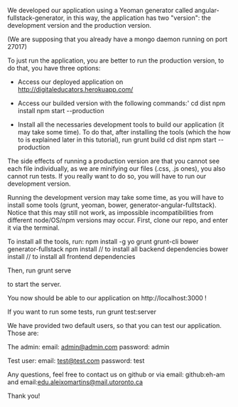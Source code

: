 We developed our application using a Yeoman generator called angular-fullstack-generator,
in this way, the application has two "version": the development version and the
production version.

(We are supposing that you already have a mongo daemon running on port 27017)

To just run the application, you are better to run the production version, to do
that, you have three options:
- Access our deployed application on http://digitaleducators.herokuapp.com/
- Access our builded version with the following commands:'
  cd dist
  npm install
  npm start --production

- Install all the necessaries development tools to build our application (it
may take some time). To do that, after installing the tools (which the how to
is explained later in this tutorial), run
  grunt build
  cd dist
  npm start --production


The side effects of running a production version are that you cannot see
each file individually, as we are minifying our files (.css, .js ones), you also
cannot run tests. If you really want to do so, you will have to run our development version.

Running the development version may take some time, as you will have to install
some tools (grunt, yeoman, bower, generator-angular-fulltstack). Notice that this
may still not work, as impossible incompatibilities from different node/OS/npm versions
may occur.
First, clone our repo, and enter it via the terminal.

To install all the tools, run:
npm install -g yo grunt grunt-cli bower generator-fullstack
npm install // to install all backend dependencies
bower install // to install all frontend dependencies

Then, run
grunt serve

to start the server.

You now should be able to our application on http://localhost:3000 !

If you want to run some tests, run
grunt test:server


We have provided two default users, so that you can test our application. Those
are:

The admin:
email: admin@admin.com
password: admin

Test user:
email: test@test.com
password: test

Any questions, feel free to contact us on github or via email:
github:eh-am and email:edu.aleixomartins@mail.utoronto.ca

Thank you!
